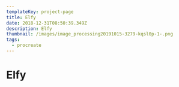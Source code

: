```yaml
---
templateKey: project-page
title: Elfy
date: 2018-12-31T08:50:39.349Z
description: Elfy
thumbnail: /images/image_processing20191015-3279-kqsl0p-1-.png
tags:
  - procreate
---
```

# Elfy